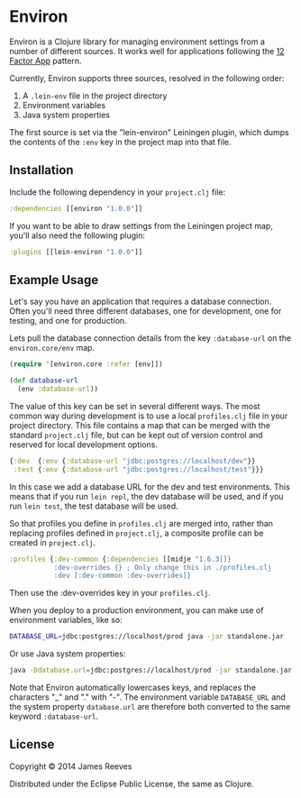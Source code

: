 # Environ

Environ is a Clojure library for managing environment settings from a
number of different sources. It works well for applications following
the [12 Factor App](http://12factor.net/) pattern.

Currently, Environ supports three sources, resolved in the following
order:

1. A `.lein-env` file in the project directory
2. Environment variables
3. Java system properties

The first source is set via the "lein-environ" Leiningen plugin,
which dumps the contents of the `:env` key in the project map into
that file.


## Installation

Include the following dependency in your `project.clj` file:

```clojure
:dependencies [[environ "1.0.0"]]
```

If you want to be able to draw settings from the Leiningen project
map, you'll also need the following plugin:

```clojure
:plugins [[lein-environ "1.0.0"]]
```


## Example Usage

Let's say you have an application that requires a database connection.
Often you'll need three different databases, one for development, one
for testing, and one for production.

Lets pull the database connection details from the key `:database-url`
on the `environ.core/env` map.

```clojure
(require '[environ.core :refer [env]])

(def database-url
  (env :database-url))
```

The value of this key can be set in several different ways. The most
common way during development is to use a local `profiles.clj` file in
your project directory. This file contains a map that can be merged with
the standard `project.clj` file, but can be kept out of version
control and reserved for local development options. 

```clojure
{:dev  {:env {:database-url "jdbc:postgres://localhost/dev"}}
 :test {:env {:database-url "jdbc:postgres://localhost/test"}}}
```

In this case we add a database URL for the dev and test environments.
This means that if you run `lein repl`, the dev database will be used,
and if you run `lein test`, the test database will be used.

So that profiles you define in `profiles.clj` are merged into, rather than
replacing profiles defined in `project.clj`, a composite profile can be
created in `project.clj`.

```clojure
:profiles {:dev-common {:dependencies [[midje "1.6.3]]}
           :dev-overrides {} ; Only change this in ./profiles.clj
           :dev [:dev-common :dev-overrides]}
```

Then use the :dev-overrides key in your `profiles.clj`.

When you deploy to a production environment, you can make use of
environment variables, like so:

```bash
DATABASE_URL=jdbc:postgres://localhost/prod java -jar standalone.jar
```

Or use Java system properties:

```bash
java -Ddatabase.url=jdbc:postgres://localhost/prod -jar standalone.jar
```

Note that Environ automatically lowercases keys, and replaces the
characters "_" and "." with "-". The environment variable
`DATABASE_URL` and the system property `database.url` are therefore
both converted to the same keyword `:database-url`.


## License

Copyright © 2014 James Reeves

Distributed under the Eclipse Public License, the same as Clojure.
